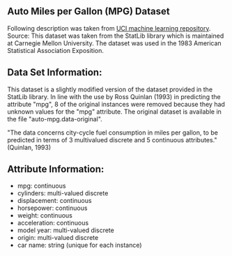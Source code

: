 ## Auto Miles per Gallon (MPG) Dataset

Following description was taken from [UCI machine learning repository](https://archive.ics.uci.edu/ml/datasets/auto+mpg).
Source: This dataset was taken from the StatLib library which is maintained at Carnegie Mellon University. The dataset was used in the 1983 American Statistical Association Exposition.

## Data Set Information:

This dataset is a slightly modified version of the dataset provided in the StatLib library. In line with the use by Ross Quinlan (1993) in predicting the attribute "mpg", 8 of the original instances were removed because they had unknown values for the "mpg" attribute. The original dataset is available in the file "auto-mpg.data-original".

"The data concerns city-cycle fuel consumption in miles per gallon, to be predicted in terms of 3 multivalued discrete and 5 continuous attributes." (Quinlan, 1993)


## Attribute Information:

- mpg: continuous
- cylinders: multi-valued discrete
- displacement: continuous
- horsepower: continuous
- weight: continuous
- acceleration: continuous
- model year: multi-valued discrete
- origin: multi-valued discrete
- car name: string (unique for each instance)

